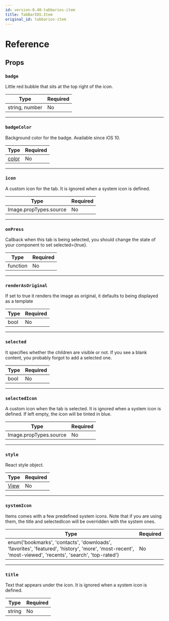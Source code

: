 ```yaml
---
id: version-0.40-tabbarios-item
title: TabBarIOS.Item
original_id: tabbarios-item
---
```


# Reference

## Props

### `badge`

Little red bubble that sits at the top right of the icon.

| Type           | Required |
| -------------- | -------- |
| string, number | No       |

---

### `badgeColor`

Background color for the badge. Available since iOS 10.

| Type               | Required |
| ------------------ | -------- |
| [color](colors.md) | No       |

---

### `icon`

A custom icon for the tab. It is ignored when a system icon is defined.

| Type                   | Required |
| ---------------------- | -------- |
| Image.propTypes.source | No       |

---

### `onPress`

Callback when this tab is being selected, you should change the state of your component to set selected={true}.

| Type     | Required |
| -------- | -------- |
| function | No       |

---

### `renderAsOriginal`

If set to true it renders the image as original, it defaults to being displayed as a template

| Type | Required |
| ---- | -------- |
| bool | No       |

---

### `selected`

It specifies whether the children are visible or not. If you see a blank content, you probably forgot to add a selected one.

| Type | Required |
| ---- | -------- |
| bool | No       |

---

### `selectedIcon`

A custom icon when the tab is selected. It is ignored when a system icon is defined. If left empty, the icon will be tinted in blue.

| Type                   | Required |
| ---------------------- | -------- |
| Image.propTypes.source | No       |

---

### `style`

React style object.

| Type                  | Required |
| --------------------- | -------- |
| [View](view.md#style) | No       |

---

### `systemIcon`

Items comes with a few predefined system icons. Note that if you are using them, the title and selectedIcon will be overridden with the system ones.

| Type                                                                                                                                                   | Required |
| ------------------------------------------------------------------------------------------------------------------------------------------------------ | -------- |
| enum('bookmarks', 'contacts', 'downloads', 'favorites', 'featured', 'history', 'more', 'most-recent', 'most-viewed', 'recents', 'search', 'top-rated') | No       |

---

### `title`

Text that appears under the icon. It is ignored when a system icon is defined.

| Type   | Required |
| ------ | -------- |
| string | No       |
